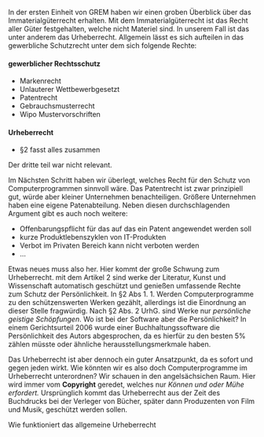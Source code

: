 In der ersten Einheit von GREM haben wir einen groben Überblick über das Immaterialgüterrecht erhalten. Mit dem Immaterialgüterrecht ist das Recht aller Güter festgehalten, welche nicht Materiel sind. In unserem Fall ist das unter anderem das Urheberrecht. Allgemein lässt es sich aufteilen in das gewerbliche Schutzrecht unter dem sich folgende Rechte:
#### gewerblicher Rechtsschutz

- Markenrecht
- Unlauterer Wettbewerbgesetzt
- Patentrecht
- Gebrauchsmusterrecht
- Wipo Mustervorschriften

#### Urheberrecht
- §2 fasst alles zusammen

Der dritte teil war nicht relevant. 

Im Nächsten Schritt haben wir überlegt, welches Recht für den Schutz von Computerprogrammen sinnvoll wäre. Das Patentrecht ist zwar prinzipiell gut, würde aber kleiner Unternehmen benachteiligen. Größere Unternehmen haben eine eigene Patenabteilung. Neben diesen durchschlagenden Argument gibt es auch noch weitere: 
- Offenbarungspflicht für das auf das ein Patent angewendet werden soll
- kurze Produktlebenszyklen von IT-Produkten
- Verbot im Privaten Bereich kann nicht verboten werden
- ...

Etwas neues muss also her. Hier kommt der große Schwung zum Urheberrecht. mit dem Artikel 2 sind werke der Literatur, Kunst und Wissenschaft automatisch geschützt und genießen umfassende Rechte zum Schutz der Persönlichkeit. In §2 Abs 1. 1. Werden Computerprogramme zu den schützenswerten Werken gezählt, allerdings ist die Einordnung an dieser Stelle fragwürdig. Nach §2 Abs. 2 UrhG. sind Werke nur *persönliche geistige Schöpfungen*. Wo ist bei der Software aber die Persönlichkeit?
In einem Gerichtsurteil 2006 wurde einer Buchhaltungssoftware die Persönlichkeit des Autors abgesprochen, da es hierfür zu den besten 5% zählen müsste oder ähnliche herausstellungsmerkmale haben.

Das Urheberrecht ist aber dennoch ein guter Ansatzpunkt, da es sofort und gegen jeden wirkt. Wie könnten wir es also doch Computerprogramme im Urheberrecht unterordnen? 
Wir schauen in den angelsächsichen Raum. Hier wird immer vom **Copyright** geredet, welches nur *Können und oder Mühe erfordert.*
Ursprünglich kommt das Urheberrecht aus der Zeit des Buchdrucks bei der Verleger von Bücher, später dann Produzenten von Film und Musik, geschützt werden sollen.

Wie funktioniert das allgemeine Urheberrecht